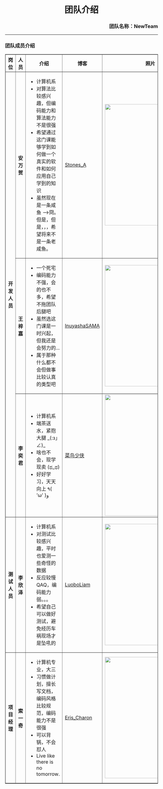 <h1 align = "center">团队介绍</h1>
<h3 align = "right">团队名称：NewTeam</h3>
<hr>
<h3>团队成员介绍</h3>
<table border = "1"  style = "width: 100%">
  <colgroup>
    <col style = "width:10%">
    <col style = "width:10%">
    <col style = "width:35%">
    <col style = "width:10%">
    <col style = "width:35%">
  </colgrorup>
  <thead>
    <tr>
      <th>岗位</th>
      <th>人员</th>
      <th>介绍</th>
      <th>博客</th>
      <th>照片</th>
    </tr>
  </thead>
  <tbody >
    <tr>
      <th rowspan = "3">开发人员</th>
      <th>安万贺</th> 
      <td>
		<ul>
	      <li>计算机系</li>
		  <li>对算法比较感兴趣，但编码能力和算法能力不是很强</li>
		  <li>希望通过这门课能够学到如何做一个真实的软件和如何应用自己学到的知识</li>
		  <li>虽然现在是一条咸鱼 -->冏。但是，但是，，，希望将来不是一条老咸鱼。</li>
        </ul>
      </td>
      <td><a href = "http://www.cnblogs.com/StonesA/">Stones_A</a></td>
      <td><img src = "http://images2017.cnblogs.com/blog/1254203/201710/1254203-20171013105625105-444437698.jpg" width = "300px" height = "400px" ></td>
    </tr>
    <tr>
      <th>王梓嘉</th>
      <td>
        <ul>
          <li>一个死宅</li>
          <li>编码能力不强，会的也不多，希望不拖团队后腿吧</li>
          <li>虽然选这门课是一时兴起，但我还是会努力的...</li>
          <li>属于那种什么都不会但做事比较认真的类型吧</li>
        </ul>
      </td>
      <td><a href = "http://www.cnblogs.com/wzjb/">InuyashaSAMA</a></td>
      <td><img src="http://images2017.cnblogs.com/blog/1254203/201710/1254203-20171013190341621-897174562.jpg" width = "300px" height = "400px" >      
      </td>
    </tr>
    <tr>
      <th>李奕君</th>
      <td>
        <ul>
	      <li>计算机系</li>
	      <li>端茶送水，紧抱大腿 _(:з」∠)_</li>
		  <li>啥也不会，现学现卖 (ಥ_ಥ)</li>
		  <li>好好学习，天天向上 ٩( 'ω' )و </li>
        </ul>
      </td>
      <td><a href = "http://www.cnblogs.com/yaoling1997/">菜鸟少侠</a></td>
      <td><img src="http://images2017.cnblogs.com/blog/1254203/201710/1254203-20171013104923871-2091240317.jpg" width = "300px" height = "400px" ></td>
    </tr>
    <tr>
      <th>测试人员</th>
      <th>李欣泽</th>
      <td>
        <ul>
          <li>计算机系</li>
          <li>对测试比较感兴趣，平时也爱测一些奇怪的数据</li>
          <li>反应较慢QAQ，编码能力弱。。。</li>
          <li>希望自己可以做好测试，避免经历车祸现场才是坠吼的</li>
        </ul>
      </td>
      <td><a href = "http://www.cnblogs.com/LuoboLiam/">LuoboLiam</a></td>
      <td><img src="http://images2017.cnblogs.com/blog/1254203/201710/1254203-20171013112331402-923045733.jpg" width = "300px" height = "400px" ></td>
    </tr>
    <tr>
      <th>项目经理</th>
      <th>索一奇</th>
      <td>
        <ul>
          <li>计算机专业，大三</li>
          <li>习惯做计划，擅长写文档，编码风格比较规范，编码能力不是很强</li>
          <li>可以背锅，不会怼人</li>
          <li>Live like there is no tomorrow.</li>
        </ul>
      </td>
      <td><a href = "http://www.cnblogs.com/erischaron/">Eris_Charon</a></td>
      <td><img src = "http://images2017.cnblogs.com/blog/1254203/201710/1254203-20171013173447074-1792514875.jpg" width = "300px" height = "400px" ></td>
    </tr>
  </tbody>
</table>
